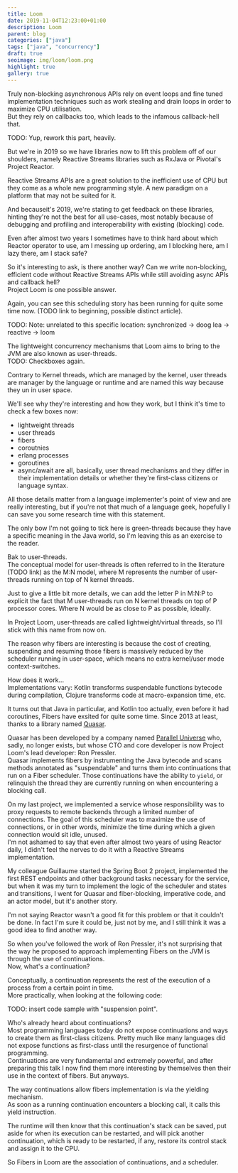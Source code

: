 ```yaml
---
title: Loom
date: 2019-11-04T12:23:00+01:00
description: Loom
parent: blog
categories: ["java"]
tags: ["java", "concurrency"]
draft: true
seoimage: img/loom/loom.png
highlight: true
gallery: true
---
```



Truly non-blocking asynchronous APIs rely on event loops and fine tuned implementation techniques such as work
stealing and drain loops in order to maximize CPU utilisation.  
But they rely on callbacks too, which leads to the infamous callback-hell that.

TODO: Yup, rework this part, heavily.

But we're in 2019 so we have libraries now to lift this problem off of our shoulders, namely Reactive Streams libraries
such as RxJava or Pivotal's Project Reactor.

Reactive Streams APIs are a great solution to the inefficient use of CPU but they come as a whole new programming style.
A new paradigm on a platform that may not be suited for it.

And becauseit's 2019, we're stating to get feedback on these libraries, hinting they're not the best for all use-cases,
most notably because of debugging and profiling and interoperability with existing (blocking) code.

Even after almost two years I sometimes have to think hard about which Reactor operator to use, am I messing up
ordering, am I blocking here, am I lazy there, am I stack safe?

So it's interesting to ask, is there another way? Can we write non-blocking, efficient code without Reactive Streams
APIs while still avoiding async APIs and callback hell?  
Project Loom is one possible answer.

Again, you can see this scheduling story has been running for quite some time now. (TODO link to beginning, possible
distinct article).

TODO: Note: unrelated to this specific location: synchronized -> doog lea -> reactive -> loom

The lightweight concurrency mechanisms that Loom aims to bring to the JVM are also known as user-threads.  
TODO: Checkboxes again.

Contrary to Kernel threads, which are managed by the kernel, user threads are manager by the language or runtime and
are named this way because they un in user space.

We'll see why they're interesting and how they work, but I think it's time to check a few boxes now:

* lightweight threads
* user threads
* fibers
* coroutnies
* erlang processes
* goroutines
* async/await
are all, basically, user thread mechanisms and they differ in their implementation details or whether they're
first-class citizens or language syntax.

All those details matter from a language implementer's point of view and are really interesting, but if you're not that
much of a language geek, hopefully I can save you some research time with this statement.

The only bow I'm not goiing to tick here is green-threads because they have a specific meaning in the Java world, so
I'm leaving this as an exercise to the reader.

Bak to user-threads.  
The conceptual model for user-threads is often referred to in the literature (TODO link) as the M:N model, where M
represents the number of user-threads running on top of N kernel threads.

Just to give a little bit more details, we can add the letter P in M:N:P to explicit the fact that M user-threads run
on N kernel threads on top of P processor cores. Where N would be as close to P as possible, ideally.

In Project Loom, user-threads are called lightweight/virtual threads, so I'll stick with this name from now on.

The reason why fibers are interesting is because the cost of creating, suspending and resuming those fibers is
massively reduced by the scheduler running in user-space, which means no extra kernel/user mode context-switches.

How does it work...  
Implementations vary: Kotlin transforms suspendable functions bytecode during compilation, Clojure transforms code at
macro-expansion time, etc.

It turns out that Java in particular, and Kotlin too actually, even before it had coroutines, Fibers have exsited for
quite some time. Since 2013 at least, thanks to a library named [Quasar].

Quasar has been developed by a company named [Parallel Universe][puniverse] who, sadly, no longer exists, but whose
CTO and core developer is now Project Loom's lead developer: Ron Pressler.  
Quasar implements fibers by instrumenting the Java bytecode and scans methods annotated as "suspendable" and turns them
into continuations that run on a Fiber scheduler. Those continuations have the ability to `yield`, or relinquish the
thread they are currently running on when encountering a blocking call.

On my last project, we implemented a service whose responsibility was to proxy requests to remote backends through
a limited number of connections. The goal of this scheduler was to maximize the use of connections, or in other words,
minimize the time during which a given connection would sit idle, unused.  
I'm not ashamed to say that even after almost two years of using Reactor daily, I didn't feel the nerves to do it with
a Reactive Streams implementation.

My colleague Guillaume started the Spring Boot 2 project, implemented the first REST endpoints and other background
tasks necessary for the service, but when it was my turn to implement the logic of the scheduler and states and
transitions, I went for Quasar and fiber-blocking, imperative code, and an actor model, but it's another story.

I'm not saying Reactor wasn't a good fit for this problem or that it couldn't be done. In fact I'm sure it could be,
just not by me, and I still think it was a good idea to find another way.

So when you've followed the work of Ron Pressler, it's not surprising that the way he proposed to approach implementing
Fibers on the JVM is through the use of continuations.  
Now, what's a continuation?

Conceptually, a continuation represents the rest of the execution of a process from a certain point in time.  
More practically, when looking at the following code:

TODO: insert code sample with "suspension point".

Who's  already heard about continuations?  
Most programming languages today do not expose continuations and ways to create them as first-class citizens. Pretty
much like many languages did not expose functions as first-class until the resurgence of functional programming.  
Continuations are very fundamental and extremely powerful, and after preparing this talk I now find them more interesting
by themselves then their use in the context of fibers. But anyways.

The way continuations allow fibers implementation is via the yielding mechanism.  
As soon as a running continuation encounters a blocking call, it calls this yield instruction.

The runtime will then know that this continuation's stack can be saved, put aside for when its execution can be
restarted, and will pick another continuation, which is ready to be restarted, if any, restore its control stack and
assign it to the CPU.

So Fibers in Loom are the association of continuations, and a scheduler.



[Toulouse JUG]: http://www.toulousejug.org/
[puniverse]: http://www.paralleluniverse.co/
[Quasar]: https://docs.paralleluniverse.co/quasar/
[Clojure]: https://clojure.org/
[core.async]: https://clojure.org/news/2013/06/28/clojure-clore-async-channels
[Pulsar]: https://docs.paralleluniverse.co/pulsar/
[Flynn]: https://en.wikipedia.org/wiki/Flynn%27s_taxonomy
[Duncan]: https://www.icloud.com/iclouddrive/0rYdyArRSYYupsRrEXSJ_cLgw#Duncan_-_1990_-_A_Survey_of_Parallel_Computer_Architectures
[computers]: https://www.history.com/news/coding-used-to-be-a-womans-job-so-it-was-paid-less-and-undervalued
[Johnson]: https://www.nasa.gov/centers/langley/news/researchernews/rn_kjohnson.html
[batch]: https://en.wikipedia.org/wiki/Batch_processing
[time-sharing]: https://en.wikipedia.org/wiki/Compatible_Time-Sharing_System
[virtual-memory]: https://en.wikipedia.org/wiki/Virtual_memory
[lightweight-processes]: [TODO]
[Fernando Corbató]: https://en.wikipedia.org/wiki/Fernando_J._Corbat%C3%B3
[control stack]: https://en.wikipedia.org/wiki/Call_stack
[GIL]: https://wiki.python.org/moin/GlobalInterpreterLock
[busy waiting]: https://en.wikipedia.org/wiki/Busy_waiting
[Completely Fair Scheduler]: https://en.wikipedia.org/wiki/Completely_Fair_Scheduler
[Brain Fuck Scheduler]: https://en.wikipedia.org/wiki/Brain_Fuck_Scheduler